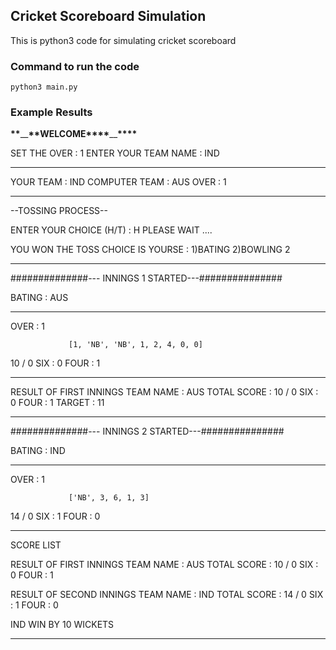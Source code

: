 ## Cricket Scoreboard Simulation
This is python3 code for simulating cricket scoreboard

### Command to run the code

`python3 main.py`

### Example Results

****\*\*****\_\_****\*\*****WELCOME****\*\*\*\*****\_\_****\*\*\*\*****

SET THE OVER : 1
ENTER YOUR TEAM NAME : IND

---

YOUR TEAM : IND
COMPUTER TEAM : AUS
OVER : 1

---

--TOSSING PROCESS--

ENTER YOUR CHOICE (H/T) :
H
PLEASE WAIT ....

YOU WON THE TOSS
CHOICE IS YOURSE :
1)BATING
2)BOWLING
2

---

##############--- INNINGS 1 STARTED---###############

BATING : AUS

---

OVER : 1

                 [1, 'NB', 'NB', 1, 2, 4, 0, 0]

10 / 0 SIX : 0 FOUR : 1

---

RESULT OF FIRST INNINGS
TEAM NAME : AUS
TOTAL SCORE : 10 / 0
SIX : 0
FOUR : 1
TARGET : 11

---

##############--- INNINGS 2 STARTED---###############

BATING : IND

---

OVER : 1

                 ['NB', 3, 6, 1, 3]

14 / 0 SIX : 1 FOUR : 0

---

SCORE LIST

RESULT OF FIRST INNINGS
TEAM NAME : AUS
TOTAL SCORE : 10 / 0
SIX : 0
FOUR : 1

RESULT OF SECOND INNINGS
TEAM NAME : IND
TOTAL SCORE : 14 / 0
SIX : 1
FOUR : 0

IND WIN BY 10 WICKETS

---
